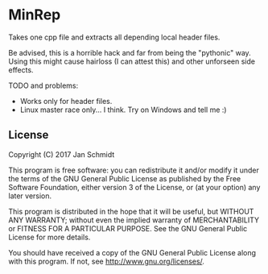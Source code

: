 # MinRep

Takes one cpp file and extracts all depending local header files.

Be advised, this is a horrible hack and far from being the "pythonic"
way. Using this might cause hairloss (I can attest this) and other
unforseen side effects.

TODO and problems:
* Works only for header files.
* Linux master race only... I think. Try on Windows and tell me :)

## License

Copyright (C) 2017  Jan Schmidt

This program is free software: you can redistribute it and/or modify
it under the terms of the GNU General Public License as published by
the Free Software Foundation, either version 3 of the License, or
(at your option) any later version.

This program is distributed in the hope that it will be useful,
but WITHOUT ANY WARRANTY; without even the implied warranty of
MERCHANTABILITY or FITNESS FOR A PARTICULAR PURPOSE.  See the
GNU General Public License for more details.

You should have received a copy of the GNU General Public License
along with this program.  If not, see <http://www.gnu.org/licenses/>.
